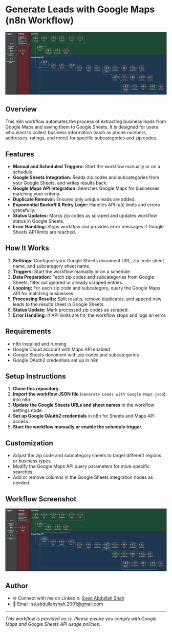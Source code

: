 # Generate Leads with Google Maps (n8n Workflow)

![Workflow Screenshot](Screenshot%202025-08-06%20014737.png)

## Overview
This n8n workflow automates the process of extracting business leads from Google Maps and saving them to Google Sheets. It is designed for users who want to collect business information (such as phone numbers, addresses, ratings, and more) for specific subcategories and zip codes.

## Features
- **Manual and Scheduled Triggers:** Start the workflow manually or on a schedule.
- **Google Sheets Integration:** Reads zip codes and subcategories from your Google Sheets, and writes results back.
- **Google Maps API Integration:** Searches Google Maps for businesses matching your criteria.
- **Duplicate Removal:** Ensures only unique leads are added.
- **Exponential Backoff & Retry Logic:** Handles API rate limits and errors gracefully.
- **Status Updates:** Marks zip codes as scraped and updates workflow status in Google Sheets.
- **Error Handling:** Stops workflow and provides error messages if Google Sheets API limits are reached.

## How It Works
1. **Settings:** Configure your Google Sheets document URL, zip code sheet name, and subcategory sheet name.
2. **Triggers:** Start the workflow manually or on a schedule.
3. **Data Preparation:** Fetch zip codes and subcategories from Google Sheets, filter out ignored or already scraped entries.
4. **Looping:** For each zip code and subcategory, query the Google Maps API for matching businesses.
5. **Processing Results:** Split results, remove duplicates, and append new leads to the results sheet in Google Sheets.
6. **Status Update:** Mark processed zip codes as scraped.
7. **Error Handling:** If API limits are hit, the workflow stops and logs an error.

## Requirements
- n8n installed and running
- Google Cloud account with Maps API enabled
- Google Sheets document with zip codes and subcategories
- Google OAuth2 credentials set up in n8n

## Setup Instructions
1. **Clone this repository.**
2. **Import the workflow JSON file** (`Generate Leads with Google Maps.json`) into n8n.
3. **Update the Google Sheets URLs and sheet names** in the workflow settings node.
4. **Set up Google OAuth2 credentials** in n8n for Sheets and Maps API access.
5. **Start the workflow manually or enable the schedule trigger.**

## Customization
- Adjust the zip code and subcategory sheets to target different regions or business types.
- Modify the Google Maps API query parameters for more specific searches.
- Add or remove columns in the Google Sheets integration nodes as needed.

## Workflow Screenshot
![Workflow Screenshot](Screenshot%202025-08-06%20014737.png)

## Author
* 🌐 Connect with me on LinkedIn: [Syed Abdullah Shah](http://www.linkedin.com/in/syed-abdullah-shah-4018a5176)
* 📩 Email: [sa.abdullahshah.2001@gmail.com](mailto:sa.abdullahshah.2001@gmail.com)

---

*This workflow is provided as-is. Please ensure you comply with Google Maps and Google Sheets API usage policies.*
